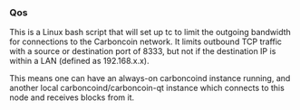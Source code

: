 ### Qos ###

This is a Linux bash script that will set up tc to limit the outgoing bandwidth for connections to the Carboncoin network. It limits outbound TCP traffic with a source or destination port of 8333, but not if the destination IP is within a LAN (defined as 192.168.x.x).

This means one can have an always-on carboncoind instance running, and another local carboncoind/carboncoin-qt instance which connects to this node and receives blocks from it.
